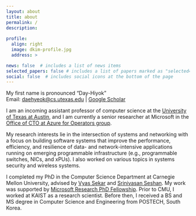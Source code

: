 ```yaml
---
layout: about
title: about
permalink: /
description: 
 
profile:
  align: right
  image: dkim-profile.jpg
  address: >

news: false  # includes a list of news items
selected_papers: false # includes a list of papers marked as "selected={true}"
social: false  # includes social icons at the bottom of the page
---
```



My first name is pronounced “Day-Hiyok” <a href="#" onclick="play('name')"><i class="fa fa-1x fa-play-circle"></i></a><br/>
Email: <a href="#">daehyeok@cs.utexas.edu</a> | <a href="https://scholar.google.com/citations?user=n017nRYAAAAJ&hl=en">Google Scholar</a><br/>

I am an incoming assistant professor of computer science at the <a href="https://cs.utexas.edu/">University of Texas at Austin</a>, and I am currently a senior researcher at Microsoft in the <a
href="https://www.microsoft.com/en-us/research/group/azure-for-operators-afo-research/"> Office of CTO at Azure for Operators group</a>.

My research interests lie in the intersection of systems and networking
with a focus on building software systems that improve the performance, efficiency, and resilience of data- and network-intensive applications running on emerging programmable infrastructure (e.g., programmable switches, NICs, and xPUs). 
I also worked on various topics in systems security and wireless systems.

I completed my PhD in the Computer Science Department at Carnegie Mellon University, advised by 
<a href="https://users.ece.cmu.edu/~vsekar/">Vyas Sekar</a>
and
<a href="https://www.cs.cmu.edu/~srini/">Srinivasan Seshan</a>. My work was supported by 
<a href="https://www.microsoft.com/en-us/research/academic-program/phd-fellowship/#!fellows">Microsoft Research PhD Fellowship</a>.
Prior to CMU, I worked at KAIST as a research scientist. 
Before then, I received a BS and MS degree in
Computer Science and Engineering from POSTECH, South Korea.


